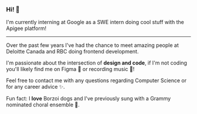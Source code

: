 ### Hi! 👋

I'm currently interning at Google as a SWE intern doing cool stuff with the Apigee platform!

---

Over the past few years I've had the chance to meet amazing people at Deloitte Canada and RBC doing frontend development. 

I'm passionate about the intersection of **design and code**, if I'm not coding you'll likely find me on Figma 📐 or recording music 🎵! 

Feel free to contact me with any questions regarding Computer Science or for any career advice ✨.

Fun fact: I **love** Borzoi dogs and I've previously sung with a Grammy nominated choral ensemble 🎼.
